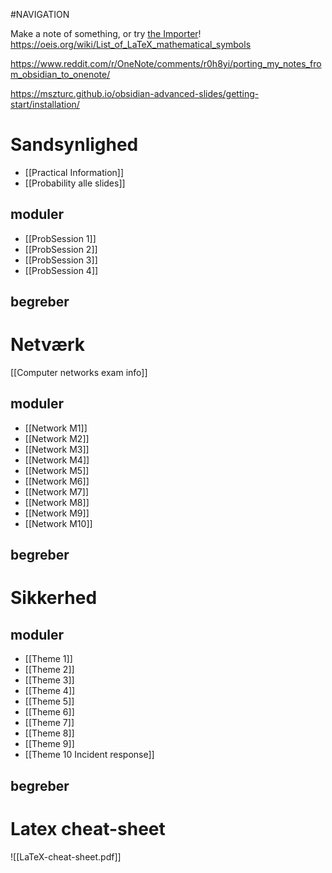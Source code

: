 #NAVIGATION

Make a note of something, or try [the Importer](https://help.obsidian.md/Plugins/Importer)!
https://oeis.org/wiki/List_of_LaTeX_mathematical_symbols

https://www.reddit.com/r/OneNote/comments/r0h8yi/porting_my_notes_from_obsidian_to_onenote/


https://mszturc.github.io/obsidian-advanced-slides/getting-start/installation/

# Sandsynlighed

- [[Practical Information]]
- [[Probability alle slides]]
## moduler
- [[ProbSession 1]]
- [[ProbSession 2]]
- [[ProbSession 3]]
- [[ProbSession 4]]
## begreber

# Netværk
[[Computer networks exam info]]
## moduler
- [[Network M1]]
- [[Network M2]]
- [[Network M3]]
- [[Network M4]]
- [[Network M5]]
- [[Network M6]]
- [[Network M7]]
- [[Network M8]]
- [[Network M9]]
- [[Network M10]]
## begreber

# Sikkerhed
## moduler
- [[Theme 1]]
- [[Theme 2]]
- [[Theme 3]]
- [[Theme 4]]
- [[Theme 5]]
- [[Theme 6]]
- [[Theme 7]]
- [[Theme 8]]
- [[Theme 9]]
- [[Theme 10 Incident response]]
## begreber


# Latex cheat-sheet
![[LaTeX-cheat-sheet.pdf]] 